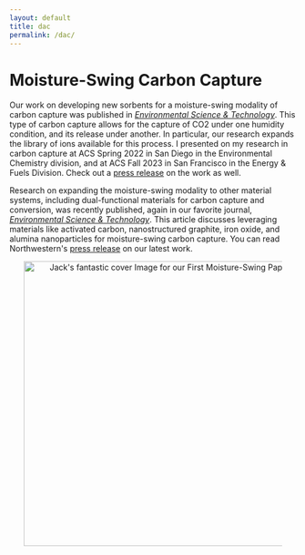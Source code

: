 ```yaml
---
layout: default
title: dac
permalink: /dac/
---
```


# Moisture-Swing Carbon Capture

Our work on developing new sorbents for a moisture-swing modality of carbon capture was published in [_Environmental Science & Technology_](https://pubs.acs.org/doi/full/10.1021/acs.est.3c02543). This type of carbon capture allows for the capture of CO2 under one humidity condition, and its release under another. In particular, our research expands the library of ions available for this process. I presented on my research in carbon capture at ACS Spring 2022 in San Diego in the Environmental Chemistry division, and at ACS Fall 2023 in San Francisco in the Energy & Fuels Division. Check out a [press release](https://www.mccormick.northwestern.edu/news/articles/2023/10/pulling-carbon-dioxide-straight-from-the-air/) on the work as well. 

Research on expanding the moisture-swing modality to other material systems, including dual-functional materials for carbon capture and conversion, was recently published, again in our favorite journal, [_Environmental Science & Technology_](https://pubs.acs.org/doi/10.1021/acs.est.4c11308). This article discusses leveraging materials like activated carbon, nanostructured graphite, iron oxide, and alumina nanoparticles for moisture-swing carbon capture.  You can read Northwestern's [press release](https://news.northwestern.edu/stories/2025/04/carbon-capture-affordable-materials/) on our latest work.

<div style="text-align: center;">
  <img src="/assets/images/estcover.jpg" alt="Jack's fantastic cover Image for our First Moisture-Swing Paper." style="max-width: 90%; width: 500px;">
</div>
